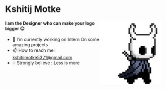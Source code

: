 # Kshitij Motke
<p><img align="right" src="https://raw.githubusercontent.com/TanZng/TanZng/master/assets/hollor_knight3.gif" width="200"/></p>
<h4>I am the Designer who can make your logo bigger 😉</h4>

- 🔭 I’m currently working on Intern On some amazing projects  
- 📫 How to reach me: kshitijmotke5321@gmail.com 
- 💡 Strongly believe : Less is more 




<!--
**kmotke/kmotke** is a ✨ _special_ ✨ repository because its `README.md` (this file) appears on your GitHub profile.

Here are some ideas to get you started:

- 🔭 I’m currently working on ...
- 🌱 I’m currently learning ...
- 👯 I’m looking to collaborate on ...
- 🤔 I’m looking for help with ...
- 💬 Ask me about ...
- 📫 How to reach me: ...
- 😄 Pronouns: ...
- ⚡ Fun fact: ...
-->
